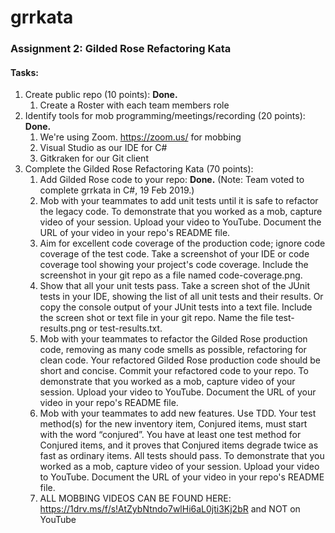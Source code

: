 # grrkata
### Assignment 2: Gilded Rose Refactoring Kata

#### Tasks:

1. Create public repo (10 points): **Done.**
   1. Create a Roster with each team members role
2. Identify tools for mob programming/meetings/recording (20 points): **Done.** 
   1. We're using Zoom. https://zoom.us/ for mobbing
   2. Visual Studio as our IDE for C#
   3. Gitkraken for our Git client
3. Complete the Gilded Rose Refactoring Kata (70 points):
   1. Add Gilded Rose code to your repo: **Done.** (Note: Team voted to complete grrkata in C#, 19 Feb 2019.)
   2. Mob with your teammates to add unit tests until it is safe to refactor the legacy code. To demonstrate that you worked as a mob, capture video of your session. Upload your video to YouTube. Document the URL of your video in your repo's README file.
   3. Aim for excellent code coverage of the production code; ignore code coverage of the test code. Take a screenshot of your IDE or code coverage tool showing your project's code coverage. Include the screenshot in your git repo as a file named code-coverage.png.
   4. Show that all your unit tests pass. Take a screen shot of the JUnit tests in your IDE, showing the list of all unit tests and their results. Or copy the console output of your JUnit tests into a text file. Include the screen shot or text file in your git repo. Name the file test-results.png or test-results.txt.
   5. Mob with your teammates to refactor the Gilded Rose production code, removing as many code smells as possible, refactoring for clean code. Your refactored Gilded Rose production code should be short and concise. Commit your refactored code to your repo. To demonstrate that you worked as a mob, capture video of your session. Upload your video to YouTube. Document the URL of your video in your repo's README file.
   6. Mob with your teammates to add new features. Use TDD. Your test method(s) for the new inventory item, Conjured items, must start with the word “conjured”. You have at least one test method for Conjured items, and it proves that Conjured items degrade twice as fast as ordinary items. All tests should pass. To demonstrate that you worked as a mob, capture video of your session. Upload your video to YouTube. Document the URL of your video in your repo's README file.
   7. ALL MOBBING VIDEOS CAN BE FOUND HERE: https://1drv.ms/f/s!AtZybNtndo7wlHi6aL0jti3Kj2bR and NOT on YouTube

